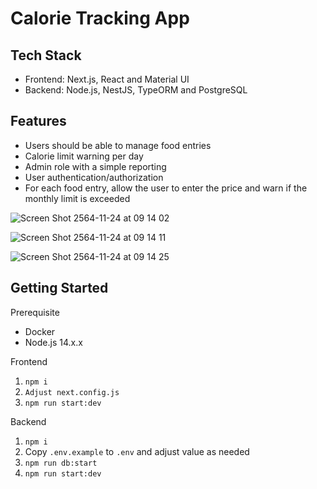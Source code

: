 # Calorie Tracking App

## Tech Stack
* Frontend: Next.js, React and Material UI
* Backend: Node.js, NestJS, TypeORM and PostgreSQL

## Features
* Users should be able to manage food entries
* Calorie limit warning per day
* Admin role with a simple reporting
* User authentication/authorization
* For each food entry, allow the user to enter the price and warn if the monthly limit is exceeded

![Screen Shot 2564-11-24 at 09 14 02](https://user-images.githubusercontent.com/9657800/143159190-37662914-081f-4936-9df9-140eb22ba829.png)

![Screen Shot 2564-11-24 at 09 14 11](https://user-images.githubusercontent.com/9657800/143159198-96784fd3-fe3f-4008-b7b3-b415605456a3.png)

![Screen Shot 2564-11-24 at 09 14 25](https://user-images.githubusercontent.com/9657800/143159211-d65141da-b9a4-4988-860d-6da0fb964ecc.png)


## Getting Started
Prerequisite
- Docker
- Node.js 14.x.x

Frontend
1. `npm i`
2. `Adjust next.config.js`
3. `npm run start:dev`

Backend
1. `npm i`
2. Copy `.env.example` to `.env` and adjust value as needed
2. `npm run db:start`
3. `npm run start:dev`
